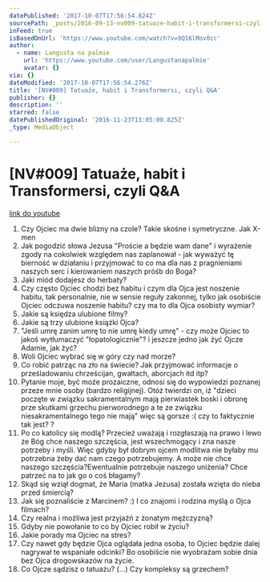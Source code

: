 ```yaml
---
datePublished: '2017-10-07T17:56:54.824Z'
sourcePath: _posts/2016-09-13-nv009-tatuaze-habit-i-transformersi-czyli-qanda-pleng.md
inFeed: true
isBasedOnUrl: 'https://www.youtube.com/watch?v=9Q16lMov0cc'
author:
  - name: Langusta na palmie
    url: 'https://www.youtube.com/user/Langustanapalmie'
    avatar: {}
via: {}
dateModified: '2017-10-07T17:56:54.276Z'
title: '[NV#009] Tatuaże, habit i Transformersi, czyli Q&A'
publisher: {}
description: ''
starred: false
datePublishedOriginal: '2016-11-23T13:05:00.825Z'
_type: MediaObject

---
```

# \[NV\#009\] Tatuaże, habit i Transformersi, czyli Q&A
[link do youtube][0]

1. Czy Ojciec ma dwie blizny na czole? Takie skośne i symetryczne. Jak X-men 
2. Jak pogodzić słowa Jezusa "Proście a będzie wam dane" i wyrażenie zgody na cokolwiek względem nas zaplanował - jak wyważyć tę bierność w działaniu i przyjmować to co ma dla nas z pragnieniami naszych serc i kierowaniem naszych próśb do Boga?
3. Jaki miód dodajesz do herbaty?
4. Czy często Ojciec chodzi bez habitu i czym dla Ojca jest noszenie habitu, tak personalnie, nie w sensie reguły zakonnej, tylko jak osobiście Ojciec odczuwa noszenie habitu? czy ma to dla Ojca osobisty wymiar?
5. Jakie są księdza ulubione filmy? 
6. Jakie są trzy ulubione książki Ojca? 
7. "Jeśli umrę zanim umrę to nie umrę kiedy umrę" - czy może Ojciec to jakoś wytłumaczyć "łopatologicznie"? i jeszcze jedno jak żyć Ojcze Adamie, jak żyć? 
8. Woli Ojciec wybrać się w góry czy nad morze? 
9. Co robić patrząc na zło na świecie? Jak przyjmować informacje o prześladowaniu chrześcijan, gwałtach, aborcjach itd itp? 
10. Pytanie moje, być może prozaiczne, odnosi się do wypowiedzi poznanej przeze mnie osoby (bardzo religijnej). Otóż twierdzi on, iż "dzieci poczęte w związku sakramentalnym mają pierwiastek boski i obronę prze skutkami grzechu pierworodnego a te ze związku niesakramentalnego tego nie mają" więc są gorsze :( czy to faktycznie tak jest? ?
11. Po co katolicy się modlą? Przecież uważają i rozgłaszają na prawo i lewo że Bóg chce naszego szczęścia, jest wszechmogący i zna nasze potrzeby i myśli. Więc gdyby był dobrym ojcem modlitwa nie byłaby mu potrzebna żeby dać nam czego potrzebujemy. A może nie chce naszego szczęścia?Ewentualnie potrzebuje naszego uniżenia? Chce patrzeć na to jak go o coś błagamy? 
12. Skąd się wziął dogmat, że Maria (matka Jezusa) została wzięta do nieba przed śmiercią? 
13. Jak się poznaliście z Marcinem? :) I co znajomi i rodzina myślą o Ojca filmach? 
14. Czy realna i możliwa jest przyjaźń z żonatym mężczyzną? 
15. Gdyby nie powołanie to co by Ojciec robił w życiu? 
16. Jakie porady ma Ojciec na stres?
17. Czy nawet gdy będzie Ojca oglądała jedna osoba, to Ojciec będzie dalej nagrywał te wspaniałe odcinki? Bo osobiście nie wyobrażam sobie dnia bez Ojca drogowskazów na życie. 
18. Co Ojcze sądzisz o tatuażu? (...) Czy kompleksy są grzechem?

[0]: https://www.youtube.com/watch?v=9Q16lMov0cc